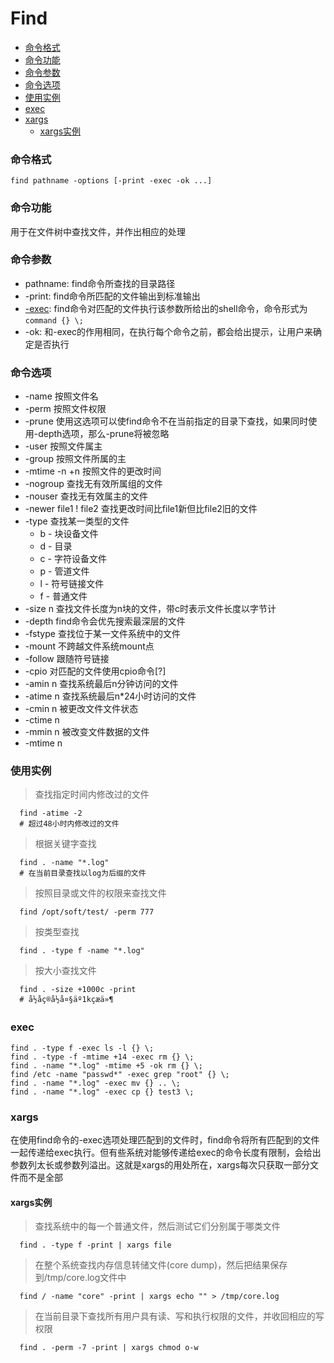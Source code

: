# Find

* [命令格式](#命令格式)
* [命令功能](#命令功能)
* [命令参数](#命令参数)
* [命令选项](#命令选项)
* [使用实例](#使用实例)
* [exec](#exec)
* [xargs](#xargs)
	* [xargs实例](#xargs实例)

### 命令格式

    find pathname -options [-print -exec -ok ...]

### 命令功能

用于在文件树中查找文件，并作出相应的处理

### 命令参数

* pathname: find命令所查找的目录路径
* -print:   find命令所匹配的文件输出到标准输出
* [-exec](#exec):    find命令对匹配的文件执行该参数所给出的shell命令，命令形式为`command {} \;`
* -ok:      和-exec的作用相同，在执行每个命令之前，都会给出提示，让用户来确定是否执行

### 命令选项

* -name 按照文件名
* -perm 按照文件权限
* -prune 使用这选项可以使find命令不在当前指定的目录下查找，如果同时使用-depth选项，那么-prune将被忽略
* -user 按照文件属主
* -group 按照文件所属的主
* -mtime -n +n 按照文件的更改时间
* -nogroup 查找无有效所属组的文件
* -nouser 查找无有效属主的文件
* -newer file1 ! file2 查找更改时间比file1新但比file2旧的文件
* -type 查找某一类型的文件
  * b - 块设备文件
  * d - 目录
  * c - 字符设备文件
  * p - 管道文件
  * l - 符号链接文件
  * f - 普通文件
* -size n 查找文件长度为n块的文件，带c时表示文件长度以字节计
* -depth find命令会优先搜索最深层的文件
* -fstype 查找位于某一文件系统中的文件
* -mount 不跨越文件系统mount点
* -follow 跟随符号链接
* -cpio 对匹配的文件使用cpio命令[?]
* -amin n 查找系统最后n分钟访问的文件
* -atime n 查找系统最后n*24小时访问的文件
* -cmin n 被更改文件文件状态
* -ctime n
* -mmin n 被改变文件数据的文件
* -mtime n

### 使用实例

> 查找指定时间内修改过的文件

      find -atime -2
      # 超过48小时内修改过的文件

> 根据关键字查找

      find . -name "*.log"
      # 在当前目录查找以log为后缀的文件

> 按照目录或文件的权限来查找文件

      find /opt/soft/test/ -perm 777

> 按类型查找

      find . -type f -name "*.log"

> 按大小查找文件

      find . -size +1000c -print
      # å½åç®å½å¤§äº1kçæä»¶

### exec

    find . -type f -exec ls -l {} \;
    find . -type -f -mtime +14 -exec rm {} \;
    find . -name "*.log" -mtime +5 -ok rm {} \;
    find /etc -name "passwd*" -exec grep "root" {} \;
    find . -name "*.log" -exec mv {} .. \;
    find . -name "*.log" -exec cp {} test3 \;

### xargs

在使用find命令的-exec选项处理匹配到的文件时，find命令将所有匹配到的文件一起传递给exec执行。但有些系统对能够传递给exec的命令长度有限制，会给出参数列太长或参数列溢出。这就是xargs的用处所在，xargs每次只获取一部分文件而不是全部

#### xargs实例

> 查找系统中的每一个普通文件，然后测试它们分别属于哪类文件

      find . -type f -print | xargs file

> 在整个系统查找内存信息转储文件(core dump)，然后把结果保存到/tmp/core.log文件中

      find / -name "core" -print | xargs echo "" > /tmp/core.log

> 在当前目录下查找所有用户具有读、写和执行权限的文件，并收回相应的写权限

      find . -perm -7 -print | xargs chmod o-w

